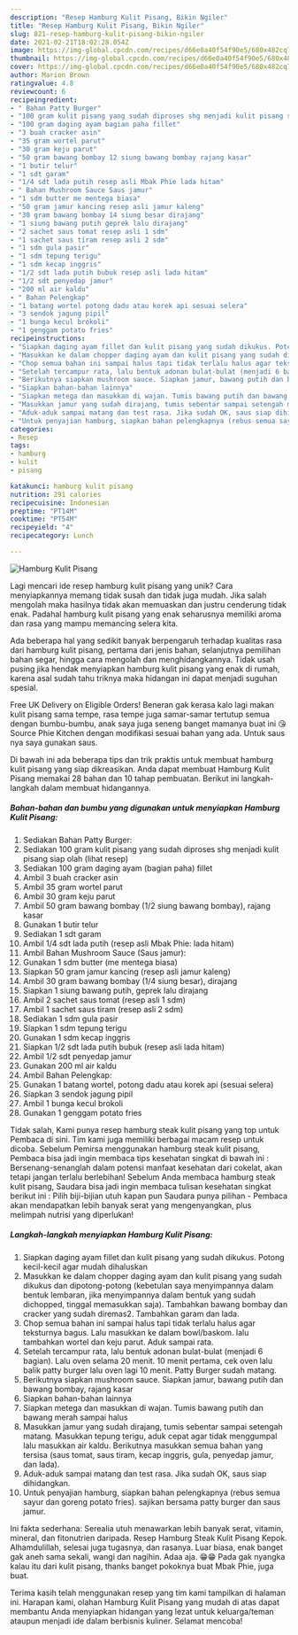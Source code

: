```yaml
---
description: "Resep Hamburg Kulit Pisang, Bikin Ngiler"
title: "Resep Hamburg Kulit Pisang, Bikin Ngiler"
slug: 821-resep-hamburg-kulit-pisang-bikin-ngiler
date: 2021-02-21T18:02:28.054Z
image: https://img-global.cpcdn.com/recipes/d66e0a40f54f90e5/680x482cq70/hamburg-kulit-pisang-foto-resep-utama.jpg
thumbnail: https://img-global.cpcdn.com/recipes/d66e0a40f54f90e5/680x482cq70/hamburg-kulit-pisang-foto-resep-utama.jpg
cover: https://img-global.cpcdn.com/recipes/d66e0a40f54f90e5/680x482cq70/hamburg-kulit-pisang-foto-resep-utama.jpg
author: Marion Brown
ratingvalue: 4.8
reviewcount: 6
recipeingredient:
- " Bahan Patty Burger"
- "100 gram kulit pisang yang sudah diproses shg menjadi kulit pisang siap olah           lihat resep"
- "100 gram daging ayam bagian paha fillet"
- "3 buah cracker asin"
- "35 gram wortel parut"
- "30 gram keju parut"
- "50 gram bawang bombay 12 siung bawang bombay rajang kasar"
- "1 butir telur"
- "1 sdt garam"
- "1/4 sdt lada putih resep asli Mbak Phie lada hitam"
- " Bahan Mushroom Sauce Saus jamur"
- "1 sdm butter me mentega biasa"
- "50 gram jamur kancing resep asli jamur kaleng"
- "30 gram bawang bombay 14 siung besar dirajang"
- "1 siung bawang putih geprek lalu dirajang"
- "2 sachet saus tomat resep asli 1 sdm"
- "1 sachet saus tiram resep asli 2 sdm"
- "1 sdm gula pasir"
- "1 sdm tepung terigu"
- "1 sdm kecap inggris"
- "1/2 sdt lada putih bubuk resep asli lada hitam"
- "1/2 sdt penyedap jamur"
- "200 ml air kaldu"
- " Bahan Pelengkap"
- "1 batang wortel potong dadu atau korek api sesuai selera"
- "3 sendok jagung pipil"
- "1 bunga kecul brokoli"
- "1 genggam potato fries"
recipeinstructions:
- "Siapkan daging ayam fillet dan kulit pisang yang sudah dikukus. Potong kecil-kecil agar mudah dihaluskan"
- "Masukkan ke dalam chopper daging ayam dan kulit pisang yang sudah dikukus dan dipotong-potong (kebetulan saya menyimpannya dalam bentuk lembaran, jika menyimpannya dalam bentuk yang sudah dichopped, tinggal memasukkan saja). Tambahkan bawang bombay dan cracker yang sudah diremas2. Tambahkan garam dan lada."
- "Chop semua bahan ini sampai halus tapi tidak terlalu halus agar teksturnya bagus. Lalu masukkan ke dalam bowl/baskom. lalu tambahkan wortel dan keju parut. Aduk sampai rata."
- "Setelah tercampur rata, lalu bentuk adonan bulat-bulat (menjadi 6 bagian). Lalu oven selama 20 menit. 10 menit pertama, cek oven lalu balik patty burger lalu oven lagi 10 menit. Patty Burger sudah matang."
- "Berikutnya siapkan mushroom sauce. Siapkan jamur, bawang putih dan bawang bombay, rajang kasar"
- "Siapkan bahan-bahan lainnya"
- "Siapkan metega dan masukkan di wajan. Tumis bawang putih dan bawang merah sampai halus"
- "Masukkan jamur yang sudah dirajang, tumis sebentar sampai setengah matang. Masukkan tepung terigu, aduk cepat agar tidak menggumpal lalu masukkan air kaldu. Berikutnya masukkan semua bahan yang tersisa (saus tomat, saus tiram, kecap inggris, gula, penyedap jamur, dan lada)."
- "Aduk-aduk sampai matang dan test rasa. Jika sudah OK, saus siap dihidangkan."
- "Untuk penyajian hamburg, siapkan bahan pelengkapnya (rebus semua sayur dan goreng potato fries). sajikan bersama patty burger dan saus jamur."
categories:
- Resep
tags:
- hamburg
- kulit
- pisang

katakunci: hamburg kulit pisang 
nutrition: 291 calories
recipecuisine: Indonesian
preptime: "PT14M"
cooktime: "PT54M"
recipeyield: "4"
recipecategory: Lunch

---
```



![Hamburg Kulit Pisang](https://img-global.cpcdn.com/recipes/d66e0a40f54f90e5/680x482cq70/hamburg-kulit-pisang-foto-resep-utama.jpg)

Lagi mencari ide resep hamburg kulit pisang yang unik? Cara menyiapkannya memang tidak susah dan tidak juga mudah. Jika salah mengolah maka hasilnya tidak akan memuaskan dan justru cenderung tidak enak. Padahal hamburg kulit pisang yang enak seharusnya memiliki aroma dan rasa yang mampu memancing selera kita.

Ada beberapa hal yang sedikit banyak berpengaruh terhadap kualitas rasa dari hamburg kulit pisang, pertama dari jenis bahan, selanjutnya pemilihan bahan segar, hingga cara mengolah dan menghidangkannya. Tidak usah pusing jika hendak menyiapkan hamburg kulit pisang yang enak di rumah, karena asal sudah tahu triknya maka hidangan ini dapat menjadi suguhan spesial.

Free UK Delivery on Eligible Orders! Beneran gak kerasa kalo lagi makan kulit pisang sama tempe, rasa tempe juga samar-samar tertutup semua dengan bumbu-bumbu, anak saya juga seneng banget mamanya buat ini 😘 Source Phie Kitchen dengan modifikasi sesuai bahan yang ada. Untuk saus nya saya gunakan saus.


Di bawah ini ada beberapa tips dan trik praktis untuk membuat hamburg kulit pisang yang siap dikreasikan. Anda dapat membuat Hamburg Kulit Pisang memakai 28 bahan dan 10 tahap pembuatan. Berikut ini langkah-langkah dalam membuat hidangannya.

<!--inarticleads1-->

##### Bahan-bahan dan bumbu yang digunakan untuk menyiapkan Hamburg Kulit Pisang:

1. Sediakan  Bahan Patty Burger:
1. Sediakan 100 gram kulit pisang yang sudah diproses shg menjadi kulit pisang siap olah           (lihat resep)
1. Sediakan 100 gram daging ayam (bagian paha) fillet
1. Ambil 3 buah cracker asin
1. Ambil 35 gram wortel parut
1. Ambil 30 gram keju parut
1. Ambil 50 gram bawang bombay (1/2 siung bawang bombay), rajang kasar
1. Gunakan 1 butir telur
1. Sediakan 1 sdt garam
1. Ambil 1/4 sdt lada putih (resep asli Mbak Phie: lada hitam)
1. Ambil  Bahan Mushroom Sauce (Saus jamur):
1. Gunakan 1 sdm butter (me mentega biasa)
1. Siapkan 50 gram jamur kancing (resep asli jamur kaleng)
1. Ambil 30 gram bawang bombay (1/4 siung besar), dirajang
1. Siapkan 1 siung bawang putih, geprek lalu dirajang
1. Ambil 2 sachet saus tomat (resep asli 1 sdm)
1. Ambil 1 sachet saus tiram (resep asli 2 sdm)
1. Sediakan 1 sdm gula pasir
1. Siapkan 1 sdm tepung terigu
1. Gunakan 1 sdm kecap inggris
1. Siapkan 1/2 sdt lada putih bubuk (resep asli lada hitam)
1. Ambil 1/2 sdt penyedap jamur
1. Gunakan 200 ml air kaldu
1. Ambil  Bahan Pelengkap:
1. Gunakan 1 batang wortel, potong dadu atau korek api (sesuai selera)
1. Siapkan 3 sendok jagung pipil
1. Ambil 1 bunga kecul brokoli
1. Gunakan 1 genggam potato fries


Tidak salah, Kami punya resep hamburg steak kulit pisang yang top untuk Pembaca di sini. Tim kami juga memiliki berbagai macam resep untuk dicoba. Sebelum Pemirsa menggunakan hamburg steak kulit pisang, Pembaca bisa jadi ingin membaca tips kesehatan singkat di bawah ini : Bersenang-senanglah dalam potensi manfaat kesehatan dari cokelat, akan tetapi jangan terlalu berlebihan! Sebelum Anda membaca hamburg steak kulit pisang, Saudara bisa jadi ingin membaca tulisan kesehatan singkat berikut ini : Pilih biji-bijian utuh kapan pun Saudara punya pilihan - Pembaca akan mendapatkan lebih banyak serat yang mengenyangkan, plus melimpah nutrisi yang diperlukan! 

<!--inarticleads2-->

##### Langkah-langkah menyiapkan Hamburg Kulit Pisang:

1. Siapkan daging ayam fillet dan kulit pisang yang sudah dikukus. Potong kecil-kecil agar mudah dihaluskan
1. Masukkan ke dalam chopper daging ayam dan kulit pisang yang sudah dikukus dan dipotong-potong (kebetulan saya menyimpannya dalam bentuk lembaran, jika menyimpannya dalam bentuk yang sudah dichopped, tinggal memasukkan saja). Tambahkan bawang bombay dan cracker yang sudah diremas2. Tambahkan garam dan lada.
1. Chop semua bahan ini sampai halus tapi tidak terlalu halus agar teksturnya bagus. Lalu masukkan ke dalam bowl/baskom. lalu tambahkan wortel dan keju parut. Aduk sampai rata.
1. Setelah tercampur rata, lalu bentuk adonan bulat-bulat (menjadi 6 bagian). Lalu oven selama 20 menit. 10 menit pertama, cek oven lalu balik patty burger lalu oven lagi 10 menit. Patty Burger sudah matang.
1. Berikutnya siapkan mushroom sauce. Siapkan jamur, bawang putih dan bawang bombay, rajang kasar
1. Siapkan bahan-bahan lainnya
1. Siapkan metega dan masukkan di wajan. Tumis bawang putih dan bawang merah sampai halus
1. Masukkan jamur yang sudah dirajang, tumis sebentar sampai setengah matang. Masukkan tepung terigu, aduk cepat agar tidak menggumpal lalu masukkan air kaldu. Berikutnya masukkan semua bahan yang tersisa (saus tomat, saus tiram, kecap inggris, gula, penyedap jamur, dan lada).
1. Aduk-aduk sampai matang dan test rasa. Jika sudah OK, saus siap dihidangkan.
1. Untuk penyajian hamburg, siapkan bahan pelengkapnya (rebus semua sayur dan goreng potato fries). sajikan bersama patty burger dan saus jamur.


Ini fakta sederhana: Serealia utuh menawarkan lebih banyak serat, vitamin, mineral, dan fitonutrien daripada. Resep Hamburg Steak Kulit Pisang Kepok. Alhamdulillah, selesai juga tugasnya, dan rasanya. Luar biasa, enak banget gak aneh sama sekali, wangi dan nagihin. Adaa aja. 😁😁 Pada gak nyangka kalau itu dari kulit pisang, thanks banget pokoknya buat Mbak Phie, juga buat. 

Terima kasih telah menggunakan resep yang tim kami tampilkan di halaman ini. Harapan kami, olahan Hamburg Kulit Pisang yang mudah di atas dapat membantu Anda menyiapkan hidangan yang lezat untuk keluarga/teman ataupun menjadi ide dalam berbisnis kuliner. Selamat mencoba!

